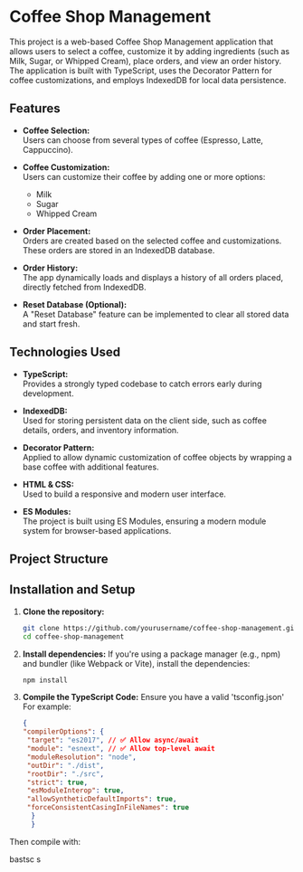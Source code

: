 # Coffee Shop Management

This project is a web-based Coffee Shop Management application that allows users to select a coffee, customize it by adding ingredients (such as Milk, Sugar, or Whipped Cream), place orders, and view an order history. The application is built with TypeScript, uses the Decorator Pattern for coffee customizations, and employs IndexedDB for local data persistence.

## Features

- **Coffee Selection:**  
  Users can choose from several types of coffee (Espresso, Latte, Cappuccino).

- **Coffee Customization:**  
  Users can customize their coffee by adding one or more options:
  - Milk
  - Sugar
  - Whipped Cream

- **Order Placement:**  
  Orders are created based on the selected coffee and customizations. These orders are stored in an IndexedDB database.

- **Order History:**  
  The app dynamically loads and displays a history of all orders placed, directly fetched from IndexedDB.

- **Reset Database (Optional):**  
  A "Reset Database" feature can be implemented to clear all stored data and start fresh.

## Technologies Used

- **TypeScript:**  
  Provides a strongly typed codebase to catch errors early during development.

- **IndexedDB:**  
  Used for storing persistent data on the client side, such as coffee details, orders, and inventory information.

- **Decorator Pattern:**  
  Applied to allow dynamic customization of coffee objects by wrapping a base coffee with additional features.

- **HTML & CSS:**  
  Used to build a responsive and modern user interface.

- **ES Modules:**  
  The project is built using ES Modules, ensuring a modern module system for browser-based applications.

## Project Structure


## Installation and Setup

1. **Clone the repository:**

   ```bash
   git clone https://github.com/yourusername/coffee-shop-management.git
   cd coffee-shop-management

2. **Install dependencies:**
If you're using a package manager (e.g., npm) and bundler (like Webpack or Vite), install the dependencies:
    ```bash
    npm install

3. **Compile the TypeScript Code:**
Ensure you have a valid 'tsconfig.json' For example:
    ```json
    {
    "compilerOptions": {
     "target": "es2017", // ✅ Allow async/await
     "module": "esnext", // ✅ Allow top-level await
     "moduleResolution": "node",
     "outDir": "./dist",
     "rootDir": "./src",
     "strict": true,
     "esModuleInterop": true,
     "allowSyntheticDefaultImports": true,
     "forceConsistentCasingInFileNames": true
      }
      }

Then compile with:

bastsc
s